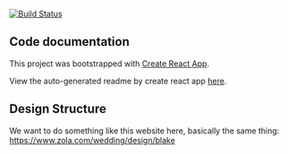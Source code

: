 [![Build Status](https://travis-ci.com/borikanes/wedding-ui.svg?branch=master)](https://travis-ci.com/borikanes/wedding-ui)
## Code documentation

This project was bootstrapped with [Create React App](https://github.com/facebookincubator/create-react-app).

View the auto-generated readme by create react app [here](https://github.com/facebookincubator/create-react-app/blob/master/packages/react-scripts/template/README.md).

## Design Structure

 We want to do something like this website here, basically the same thing:
https://www.zola.com/wedding/design/blake
